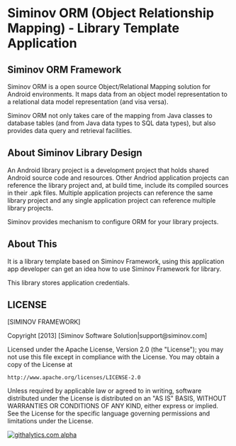 Siminov ORM (Object Relationship Mapping) - Library Template Application
===================================================

Siminov ORM Framework
------------

Siminov ORM is a open source Object/Relational Mapping solution for Android environments. It maps data from an object model representation to a relational data model representation (and visa versa). 

Siminov ORM not only takes care of the mapping from Java classes to database tables (and from Java data types to SQL data types), but also provides data query and retrieval facilities. 


About Siminov Library Design
----------------------------
An Android library project is a development project that holds shared Android source code and resources. Other Andriod application projects can reference the library project and, at build time, include its compiled sources in their .apk files. Multiple application projects can reference the same library project and any single application project can reference multiple library projects.

Siminov provides mechanism to configure ORM for your library projects.



About This
-------------
It is a library template based on Siminov Framework, using this application app developer can get an idea how to use Siminov Framework for library.

This library stores application credentials.



LICENSE
-------

 
 [SIMINOV FRAMEWORK]
 <p>
 Copyright [2013] [Siminov Software Solution|support@siminov.com]
 
 Licensed under the Apache License, Version 2.0 (the "License");
 you may not use this file except in compliance with the License.
 You may obtain a copy of the License at
 
    http://www.apache.org/licenses/LICENSE-2.0
 
 Unless required by applicable law or agreed to in writing, software
 distributed under the License is distributed on an "AS IS" BASIS,
 WITHOUT WARRANTIES OR CONDITIONS OF ANY KIND, either express or implied.
 See the License for the specific language governing permissions and
 limitations under the License.


[![githalytics.com alpha](https://cruel-carlota.pagodabox.com/19753132b6959ef292734dade9e3556e "githalytics.com")](http://githalytics.com/Siminov/andiorm-library-template)
